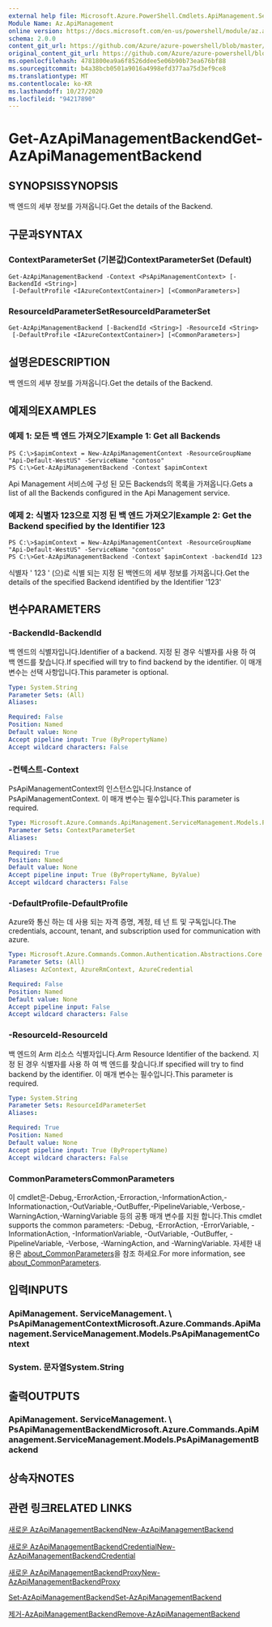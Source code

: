 ```yaml
---
external help file: Microsoft.Azure.PowerShell.Cmdlets.ApiManagement.ServiceManagement.dll-Help.xml
Module Name: Az.ApiManagement
online version: https://docs.microsoft.com/en-us/powershell/module/az.apimanagement/get-azapimanagementbackend
schema: 2.0.0
content_git_url: https://github.com/Azure/azure-powershell/blob/master/src/ApiManagement/ApiManagement/help/Get-AzApiManagementBackend.md
original_content_git_url: https://github.com/Azure/azure-powershell/blob/master/src/ApiManagement/ApiManagement/help/Get-AzApiManagementBackend.md
ms.openlocfilehash: 4781800ea9a6f8526ddee5e06b90b73ea676bf88
ms.sourcegitcommit: b4a38bcb0501a9016a4998efd377aa75d3ef9ce8
ms.translationtype: MT
ms.contentlocale: ko-KR
ms.lasthandoff: 10/27/2020
ms.locfileid: "94217890"
---
```

# <span data-ttu-id="c9eff-101">Get-AzApiManagementBackend</span><span class="sxs-lookup"><span data-stu-id="c9eff-101">Get-AzApiManagementBackend</span></span>

## <span data-ttu-id="c9eff-102">SYNOPSIS</span><span class="sxs-lookup"><span data-stu-id="c9eff-102">SYNOPSIS</span></span>
<span data-ttu-id="c9eff-103">백 엔드의 세부 정보를 가져옵니다.</span><span class="sxs-lookup"><span data-stu-id="c9eff-103">Get the details of the Backend.</span></span>

## <span data-ttu-id="c9eff-104">구문과</span><span class="sxs-lookup"><span data-stu-id="c9eff-104">SYNTAX</span></span>

### <span data-ttu-id="c9eff-105">ContextParameterSet (기본값)</span><span class="sxs-lookup"><span data-stu-id="c9eff-105">ContextParameterSet (Default)</span></span>
```
Get-AzApiManagementBackend -Context <PsApiManagementContext> [-BackendId <String>]
 [-DefaultProfile <IAzureContextContainer>] [<CommonParameters>]
```

### <span data-ttu-id="c9eff-106">ResourceIdParameterSet</span><span class="sxs-lookup"><span data-stu-id="c9eff-106">ResourceIdParameterSet</span></span>
```
Get-AzApiManagementBackend [-BackendId <String>] -ResourceId <String>
 [-DefaultProfile <IAzureContextContainer>] [<CommonParameters>]
```

## <span data-ttu-id="c9eff-107">설명은</span><span class="sxs-lookup"><span data-stu-id="c9eff-107">DESCRIPTION</span></span>
<span data-ttu-id="c9eff-108">백 엔드의 세부 정보를 가져옵니다.</span><span class="sxs-lookup"><span data-stu-id="c9eff-108">Get the details of the Backend.</span></span>

## <span data-ttu-id="c9eff-109">예제의</span><span class="sxs-lookup"><span data-stu-id="c9eff-109">EXAMPLES</span></span>

### <span data-ttu-id="c9eff-110">예제 1: 모든 백 엔드 가져오기</span><span class="sxs-lookup"><span data-stu-id="c9eff-110">Example 1: Get all Backends</span></span>
```
PS C:\>$apimContext = New-AzApiManagementContext -ResourceGroupName "Api-Default-WestUS" -ServiceName "contoso"
PS C:\>Get-AzApiManagementBackend -Context $apimContext
```

<span data-ttu-id="c9eff-111">Api Management 서비스에 구성 된 모든 Backends의 목록을 가져옵니다.</span><span class="sxs-lookup"><span data-stu-id="c9eff-111">Gets a list of all the Backends configured in the Api Management service.</span></span>

### <span data-ttu-id="c9eff-112">예제 2: 식별자 123으로 지정 된 백 엔드 가져오기</span><span class="sxs-lookup"><span data-stu-id="c9eff-112">Example 2: Get the Backend specified by the Identifier 123</span></span>
```
PS C:\>$apimContext = New-AzApiManagementContext -ResourceGroupName "Api-Default-WestUS" -ServiceName "contoso"
PS C:\>Get-AzApiManagementBackend -Context $apimContext -backendId 123
```

<span data-ttu-id="c9eff-113">식별자 ' 123 ' (으)로 식별 되는 지정 된 백엔드의 세부 정보를 가져옵니다.</span><span class="sxs-lookup"><span data-stu-id="c9eff-113">Get the details of the specified Backend identified by the Identifier '123'</span></span>

## <span data-ttu-id="c9eff-114">변수</span><span class="sxs-lookup"><span data-stu-id="c9eff-114">PARAMETERS</span></span>

### <span data-ttu-id="c9eff-115">-BackendId</span><span class="sxs-lookup"><span data-stu-id="c9eff-115">-BackendId</span></span>
<span data-ttu-id="c9eff-116">백 엔드의 식별자입니다.</span><span class="sxs-lookup"><span data-stu-id="c9eff-116">Identifier of a backend.</span></span>
<span data-ttu-id="c9eff-117">지정 된 경우 식별자를 사용 하 여 백 엔드를 찾습니다.</span><span class="sxs-lookup"><span data-stu-id="c9eff-117">If specified will try to find backend by the identifier.</span></span>
<span data-ttu-id="c9eff-118">이 매개 변수는 선택 사항입니다.</span><span class="sxs-lookup"><span data-stu-id="c9eff-118">This parameter is optional.</span></span>

```yaml
Type: System.String
Parameter Sets: (All)
Aliases:

Required: False
Position: Named
Default value: None
Accept pipeline input: True (ByPropertyName)
Accept wildcard characters: False
```

### <span data-ttu-id="c9eff-119">-컨텍스트</span><span class="sxs-lookup"><span data-stu-id="c9eff-119">-Context</span></span>
<span data-ttu-id="c9eff-120">PsApiManagementContext의 인스턴스입니다.</span><span class="sxs-lookup"><span data-stu-id="c9eff-120">Instance of PsApiManagementContext.</span></span>
<span data-ttu-id="c9eff-121">이 매개 변수는 필수입니다.</span><span class="sxs-lookup"><span data-stu-id="c9eff-121">This parameter is required.</span></span>

```yaml
Type: Microsoft.Azure.Commands.ApiManagement.ServiceManagement.Models.PsApiManagementContext
Parameter Sets: ContextParameterSet
Aliases:

Required: True
Position: Named
Default value: None
Accept pipeline input: True (ByPropertyName, ByValue)
Accept wildcard characters: False
```

### <span data-ttu-id="c9eff-122">-DefaultProfile</span><span class="sxs-lookup"><span data-stu-id="c9eff-122">-DefaultProfile</span></span>
<span data-ttu-id="c9eff-123">Azure와 통신 하는 데 사용 되는 자격 증명, 계정, 테 넌 트 및 구독입니다.</span><span class="sxs-lookup"><span data-stu-id="c9eff-123">The credentials, account, tenant, and subscription used for communication with azure.</span></span>

```yaml
Type: Microsoft.Azure.Commands.Common.Authentication.Abstractions.Core.IAzureContextContainer
Parameter Sets: (All)
Aliases: AzContext, AzureRmContext, AzureCredential

Required: False
Position: Named
Default value: None
Accept pipeline input: False
Accept wildcard characters: False
```

### <span data-ttu-id="c9eff-124">-ResourceId</span><span class="sxs-lookup"><span data-stu-id="c9eff-124">-ResourceId</span></span>
<span data-ttu-id="c9eff-125">백 엔드의 Arm 리소스 식별자입니다.</span><span class="sxs-lookup"><span data-stu-id="c9eff-125">Arm Resource Identifier of the backend.</span></span> <span data-ttu-id="c9eff-126">지정 된 경우 식별자를 사용 하 여 백 엔드를 찾습니다.</span><span class="sxs-lookup"><span data-stu-id="c9eff-126">If specified will try to find backend by the identifier.</span></span> <span data-ttu-id="c9eff-127">이 매개 변수는 필수입니다.</span><span class="sxs-lookup"><span data-stu-id="c9eff-127">This parameter is required.</span></span>

```yaml
Type: System.String
Parameter Sets: ResourceIdParameterSet
Aliases:

Required: True
Position: Named
Default value: None
Accept pipeline input: True (ByPropertyName)
Accept wildcard characters: False
```

### <span data-ttu-id="c9eff-128">CommonParameters</span><span class="sxs-lookup"><span data-stu-id="c9eff-128">CommonParameters</span></span>
<span data-ttu-id="c9eff-129">이 cmdlet은-Debug,-ErrorAction,-Erroraction,-InformationAction,-Informationaction,-OutVariable,-OutBuffer,-PipelineVariable,-Verbose,-WarningAction,-WarningVariable 등의 공통 매개 변수를 지원 합니다.</span><span class="sxs-lookup"><span data-stu-id="c9eff-129">This cmdlet supports the common parameters: -Debug, -ErrorAction, -ErrorVariable, -InformationAction, -InformationVariable, -OutVariable, -OutBuffer, -PipelineVariable, -Verbose, -WarningAction, and -WarningVariable.</span></span> <span data-ttu-id="c9eff-130">자세한 내용은 [about_CommonParameters](http://go.microsoft.com/fwlink/?LinkID=113216)을 참조 하세요.</span><span class="sxs-lookup"><span data-stu-id="c9eff-130">For more information, see [about_CommonParameters](http://go.microsoft.com/fwlink/?LinkID=113216).</span></span>

## <span data-ttu-id="c9eff-131">입력</span><span class="sxs-lookup"><span data-stu-id="c9eff-131">INPUTS</span></span>

### <span data-ttu-id="c9eff-132">ApiManagement. ServiceManagement. \ PsApiManagementContext</span><span class="sxs-lookup"><span data-stu-id="c9eff-132">Microsoft.Azure.Commands.ApiManagement.ServiceManagement.Models.PsApiManagementContext</span></span>

### <span data-ttu-id="c9eff-133">System. 문자열</span><span class="sxs-lookup"><span data-stu-id="c9eff-133">System.String</span></span>

## <span data-ttu-id="c9eff-134">출력</span><span class="sxs-lookup"><span data-stu-id="c9eff-134">OUTPUTS</span></span>

### <span data-ttu-id="c9eff-135">ApiManagement. ServiceManagement. \ PsApiManagementBackend</span><span class="sxs-lookup"><span data-stu-id="c9eff-135">Microsoft.Azure.Commands.ApiManagement.ServiceManagement.Models.PsApiManagementBackend</span></span>

## <span data-ttu-id="c9eff-136">상속자</span><span class="sxs-lookup"><span data-stu-id="c9eff-136">NOTES</span></span>

## <span data-ttu-id="c9eff-137">관련 링크</span><span class="sxs-lookup"><span data-stu-id="c9eff-137">RELATED LINKS</span></span>

[<span data-ttu-id="c9eff-138">새로운 AzApiManagementBackend</span><span class="sxs-lookup"><span data-stu-id="c9eff-138">New-AzApiManagementBackend</span></span>](./New-AzApiManagementBackend.md)

[<span data-ttu-id="c9eff-139">새로운 AzApiManagementBackendCredential</span><span class="sxs-lookup"><span data-stu-id="c9eff-139">New-AzApiManagementBackendCredential</span></span>](./New-AzApiManagementBackendCredential.md)

[<span data-ttu-id="c9eff-140">새로운 AzApiManagementBackendProxy</span><span class="sxs-lookup"><span data-stu-id="c9eff-140">New-AzApiManagementBackendProxy</span></span>](./New-AzApiManagementBackendProxy.md)

[<span data-ttu-id="c9eff-141">Set-AzApiManagementBackend</span><span class="sxs-lookup"><span data-stu-id="c9eff-141">Set-AzApiManagementBackend</span></span>](./Set-AzApiManagementBackend.md)

[<span data-ttu-id="c9eff-142">제거-AzApiManagementBackend</span><span class="sxs-lookup"><span data-stu-id="c9eff-142">Remove-AzApiManagementBackend</span></span>](./Remove-AzApiManagementBackend.md)
